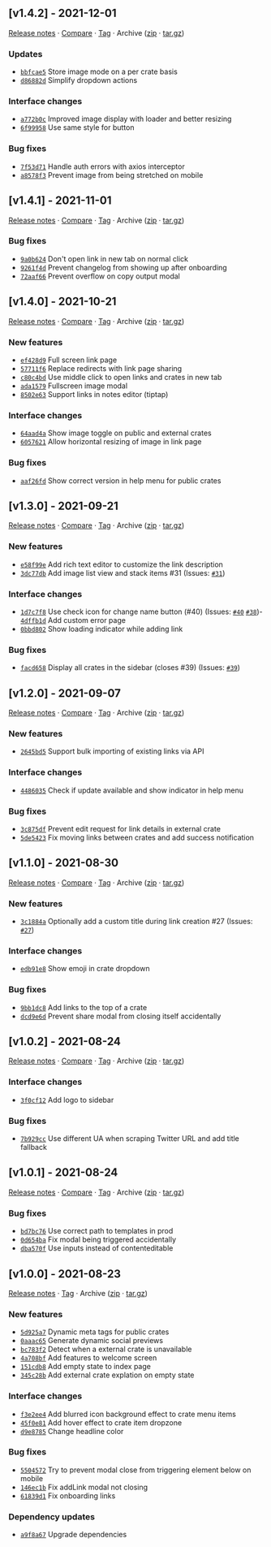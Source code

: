 ## [v1.4.2] - 2021-12-01

[Release notes](https://github.com/betahuhn/webcrate/releases/tag/v1.4.2) · [Compare](https://github.com/betahuhn/webcrate/compare/v1.4.1...v1.4.2) · [Tag](https://github.com/betahuhn/webcrate/tree/v1.4.2) · Archive ([zip](https://github.com/betahuhn/webcrate/archive/v1.4.2.zip) · [tar.gz](https://github.com/betahuhn/webcrate/archive/v1.4.2.tar.gz))

### Updates

- [`bbfcae5`](https://github.com/betahuhn/webcrate/commit/bbfcae5)  Store image mode on a per crate basis
- [`d86882d`](https://github.com/betahuhn/webcrate/commit/d86882d)  Simplify dropdown actions

### Interface changes

- [`a772b0c`](https://github.com/betahuhn/webcrate/commit/a772b0c)  Improved image display with loader and better resizing
- [`6f99958`](https://github.com/betahuhn/webcrate/commit/6f99958)  Use same style for button

### Bug fixes

- [`7f53d71`](https://github.com/betahuhn/webcrate/commit/7f53d71)  Handle auth errors with axios interceptor
- [`a8578f3`](https://github.com/betahuhn/webcrate/commit/a8578f3)  Prevent image from being stretched on mobile

## [v1.4.1] - 2021-11-01

[Release notes](https://github.com/betahuhn/webcrate/releases/tag/v1.4.1) · [Compare](https://github.com/betahuhn/webcrate/compare/v1.4.0...v1.4.1) · [Tag](https://github.com/betahuhn/webcrate/tree/v1.4.1) · Archive ([zip](https://github.com/betahuhn/webcrate/archive/v1.4.1.zip) · [tar.gz](https://github.com/betahuhn/webcrate/archive/v1.4.1.tar.gz))

### Bug fixes

- [`9a0b624`](https://github.com/betahuhn/webcrate/commit/9a0b624)  Don&#x27;t open link in new tab on normal click
- [`9261f4d`](https://github.com/betahuhn/webcrate/commit/9261f4d)  Prevent changelog from showing up after onboarding
- [`72aaf66`](https://github.com/betahuhn/webcrate/commit/72aaf66)  Prevent overflow on copy output modal

## [v1.4.0] - 2021-10-21

[Release notes](https://github.com/betahuhn/webcrate/releases/tag/v1.4.0) · [Compare](https://github.com/betahuhn/webcrate/compare/v1.3.0...v1.4.0) · [Tag](https://github.com/betahuhn/webcrate/tree/v1.4.0) · Archive ([zip](https://github.com/betahuhn/webcrate/archive/v1.4.0.zip) · [tar.gz](https://github.com/betahuhn/webcrate/archive/v1.4.0.tar.gz))

### New features

- [`ef428d9`](https://github.com/betahuhn/webcrate/commit/ef428d9)  Full screen link page
- [`57711f6`](https://github.com/betahuhn/webcrate/commit/57711f6)  Replace redirects with link page sharing
- [`c80c4bd`](https://github.com/betahuhn/webcrate/commit/c80c4bd)  Use middle click to open links and crates in new tab
- [`ada1579`](https://github.com/betahuhn/webcrate/commit/ada1579)  Fullscreen image modal
- [`8502e63`](https://github.com/betahuhn/webcrate/commit/8502e63)  Support links in notes editor (tiptap)

### Interface changes

- [`64aad4a`](https://github.com/betahuhn/webcrate/commit/64aad4a)  Show image toggle on public and external crates
- [`6057621`](https://github.com/betahuhn/webcrate/commit/6057621)  Allow horizontal resizing of image in link page

### Bug fixes

- [`aaf26fd`](https://github.com/betahuhn/webcrate/commit/aaf26fd)  Show correct version in help menu for public crates

## [v1.3.0] - 2021-09-21

[Release notes](https://github.com/betahuhn/webcrate/releases/tag/v1.3.0) · [Compare](https://github.com/betahuhn/webcrate/compare/v1.2.0...v1.3.0) · [Tag](https://github.com/betahuhn/webcrate/tree/v1.3.0) · Archive ([zip](https://github.com/betahuhn/webcrate/archive/v1.3.0.zip) · [tar.gz](https://github.com/betahuhn/webcrate/archive/v1.3.0.tar.gz))

### New features

- [`e58f99e`](https://github.com/betahuhn/webcrate/commit/e58f99e)  Add rich text editor to customize the link description
- [`3dc77db`](https://github.com/betahuhn/webcrate/commit/3dc77db)  Add image list view and stack items #31
(Issues: [`#31`](https://github.com/betahuhn/webcrate/issues/31))

### Interface changes

- [`1d7c7f8`](https://github.com/betahuhn/webcrate/commit/1d7c7f8)  Use check icon for change name button (#40)
(Issues: [`#40`](https://github.com/betahuhn/webcrate/issues/40) [`#38`](https://github.com/betahuhn/webcrate/issues/38))- [`4dffb1d`](https://github.com/betahuhn/webcrate/commit/4dffb1d)  Add custom error page
- [`0bbd802`](https://github.com/betahuhn/webcrate/commit/0bbd802)  Show loading indicator while adding link

### Bug fixes

- [`facd658`](https://github.com/betahuhn/webcrate/commit/facd658)  Display all crates in the sidebar (closes #39)
(Issues: [`#39`](https://github.com/betahuhn/webcrate/issues/39))

## [v1.2.0] - 2021-09-07

[Release notes](https://github.com/betahuhn/webcrate/releases/tag/v1.2.0) · [Compare](https://github.com/betahuhn/webcrate/compare/v1.1.0...v1.2.0) · [Tag](https://github.com/betahuhn/webcrate/tree/v1.2.0) · Archive ([zip](https://github.com/betahuhn/webcrate/archive/v1.2.0.zip) · [tar.gz](https://github.com/betahuhn/webcrate/archive/v1.2.0.tar.gz))

### New features

- [`2645bd5`](https://github.com/betahuhn/webcrate/commit/2645bd5)  Support bulk importing of existing links via API

### Interface changes

- [`4486035`](https://github.com/betahuhn/webcrate/commit/4486035)  Check if update available and show indicator in help menu

### Bug fixes

- [`3c875df`](https://github.com/betahuhn/webcrate/commit/3c875df)  Prevent edit request for link details in external crate
- [`5de5423`](https://github.com/betahuhn/webcrate/commit/5de5423)  Fix moving links between crates and add success notification

## [v1.1.0] - 2021-08-30

[Release notes](https://github.com/betahuhn/webcrate/releases/tag/v1.1.0) · [Compare](https://github.com/betahuhn/webcrate/compare/v1.0.2...v1.1.0) · [Tag](https://github.com/betahuhn/webcrate/tree/v1.1.0) · Archive ([zip](https://github.com/betahuhn/webcrate/archive/v1.1.0.zip) · [tar.gz](https://github.com/betahuhn/webcrate/archive/v1.1.0.tar.gz))

### New features

- [`3c1884a`](https://github.com/betahuhn/webcrate/commit/3c1884a)  Optionally add a custom title during link creation #27
(Issues: [`#27`](https://github.com/betahuhn/webcrate/issues/27))

### Interface changes

- [`edb91e8`](https://github.com/betahuhn/webcrate/commit/edb91e8)  Show emoji in crate dropdown

### Bug fixes

- [`9bb1dc8`](https://github.com/betahuhn/webcrate/commit/9bb1dc8)  Add links to the top of a crate
- [`dcd9e6d`](https://github.com/betahuhn/webcrate/commit/dcd9e6d)  Prevent share modal from closing itself accidentally

## [v1.0.2] - 2021-08-24

[Release notes](https://github.com/betahuhn/webcrate/releases/tag/v1.0.2) · [Compare](https://github.com/betahuhn/webcrate/compare/v1.0.1...v1.0.2) · [Tag](https://github.com/betahuhn/webcrate/tree/v1.0.2) · Archive ([zip](https://github.com/betahuhn/webcrate/archive/v1.0.2.zip) · [tar.gz](https://github.com/betahuhn/webcrate/archive/v1.0.2.tar.gz))

### Interface changes

- [`3f0cf12`](https://github.com/betahuhn/webcrate/commit/3f0cf12)  Add logo to sidebar

### Bug fixes

- [`7b929cc`](https://github.com/betahuhn/webcrate/commit/7b929cc)  Use different UA when scraping Twitter URL and add title fallback

## [v1.0.1] - 2021-08-24

[Release notes](https://github.com/betahuhn/webcrate/releases/tag/v1.0.1) · [Compare](https://github.com/betahuhn/webcrate/compare/v1.0.0...v1.0.1) · [Tag](https://github.com/betahuhn/webcrate/tree/v1.0.1) · Archive ([zip](https://github.com/betahuhn/webcrate/archive/v1.0.1.zip) · [tar.gz](https://github.com/betahuhn/webcrate/archive/v1.0.1.tar.gz))

### Bug fixes

- [`bd7bc76`](https://github.com/betahuhn/webcrate/commit/bd7bc76)  Use correct path to templates in prod
- [`0d654ba`](https://github.com/betahuhn/webcrate/commit/0d654ba)  Fix modal being triggered accidentally
- [`dba570f`](https://github.com/betahuhn/webcrate/commit/dba570f)  Use inputs instead of contenteditable

## [v1.0.0] - 2021-08-23

[Release notes](https://github.com/betahuhn/webcrate/releases/tag/v1.0.0) · [Tag](https://github.com/betahuhn/webcrate/tree/v1.0.0) · Archive ([zip](https://github.com/betahuhn/webcrate/archive/v1.0.0.zip) · [tar.gz](https://github.com/betahuhn/webcrate/archive/v1.0.0.tar.gz))

### New features

- [`5d925a7`](https://github.com/betahuhn/webcrate/commit/5d925a7)  Dynamic meta tags for public crates
- [`0aaac65`](https://github.com/betahuhn/webcrate/commit/0aaac65)  Generate dynamic social previews
- [`bc783f2`](https://github.com/betahuhn/webcrate/commit/bc783f2)  Detect when a external crate is unavailable
- [`4a708bf`](https://github.com/betahuhn/webcrate/commit/4a708bf)  Add features to welcome screen
- [`151cdb8`](https://github.com/betahuhn/webcrate/commit/151cdb8)  Add empty state to index page
- [`345c28b`](https://github.com/betahuhn/webcrate/commit/345c28b)  Add external crate explation on empty state

### Interface changes

- [`f3e2ee4`](https://github.com/betahuhn/webcrate/commit/f3e2ee4)  Add blurred icon background effect to crate menu items
- [`45f0e81`](https://github.com/betahuhn/webcrate/commit/45f0e81)  Add hover effect to crate item dropzone
- [`d9e8785`](https://github.com/betahuhn/webcrate/commit/d9e8785)  Change headline color

### Bug fixes

- [`5504572`](https://github.com/betahuhn/webcrate/commit/5504572)  Try to prevent modal close from triggering element below on mobile
- [`146ec1b`](https://github.com/betahuhn/webcrate/commit/146ec1b)  Fix addLink modal not closing
- [`61839d1`](https://github.com/betahuhn/webcrate/commit/61839d1)  Fix onboarding links

### Dependency updates

- [`a9f8a67`](https://github.com/betahuhn/webcrate/commit/a9f8a67)  Upgrade dependencies

